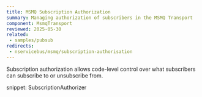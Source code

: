```yaml
---
title: MSMQ Subscription Authorization
summary: Managing authorization of subscribers in the MSMQ Transport
component: MsmqTransport
reviewed: 2025-05-30
related:
 - samples/pubsub
redirects:
 - nservicebus/msmq/subscription-authorisation
---
```


Subscription authorization allows code-level control over what subscribers can subscribe to or unsubscribe from.

snippet: SubscriptionAuthorizer
